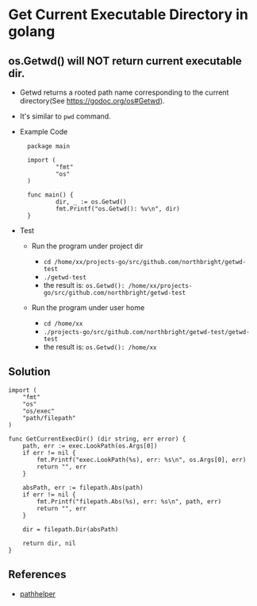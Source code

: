 # Get Current Executable Directory in golang

## os.Getwd() will NOT return current executable dir.
* Getwd returns a rooted path name corresponding to the current directory(See <https://godoc.org/os#Getwd>).
* It's similar to `pwd` command.
* Example Code

        package main

        import (
                "fmt"
                "os"
        )

        func main() {
                dir, _ := os.Getwd()
                fmt.Printf("os.Getwd(): %v\n", dir)
        }

* Test

    * Run the program under project dir
        * `cd /home/xx/projects-go/src/github.com/northbright/getwd-test`
        * `./getwd-test`
        * the result is: `os.Getwd(): /home/xx/projects-go/src/github.com/northbright/getwd-test`

    *  Run the program under user home
        * `cd /home/xx`
        * `./projects-go/src/github.com/northbright/getwd-test/getwd-test`
        * the result is: `os.Getwd(): /home/xx`

## Solution

    import (
        "fmt"
        "os"
        "os/exec"
        "path/filepath"
    )

    func GetCurrentExecDir() (dir string, err error) {
        path, err := exec.LookPath(os.Args[0])
        if err != nil {
            fmt.Printf("exec.LookPath(%s), err: %s\n", os.Args[0], err)
            return "", err
        }

        absPath, err := filepath.Abs(path)
        if err != nil {
            fmt.Printf("filepath.Abs(%s), err: %s\n", path, err)
            return "", err
        }

        dir = filepath.Dir(absPath)

        return dir, nil
    }

## References
* [pathhelper](https://github.com/northbright/pathhelper)
